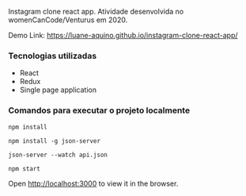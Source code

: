 Instagram clone react app. Atividade desenvolvida no womenCanCode/Venturus em 2020.

Demo Link: https://luane-aquino.github.io/instagram-clone-react-app/

### Tecnologias utilizadas

* React
* Redux
* Single page application

### Comandos para executar o projeto localmente

`npm install`

`npm install -g json-server`

`json-server --watch api.json`

`npm start`

Open [http://localhost:3000](http://localhost:3000) to view it in the browser.
